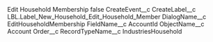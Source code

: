 <?xml version="1.0" encoding="UTF-8"?>
<CustomMetadata xmlns="http://soap.sforce.com/2006/04/metadata" xmlns:xsi="http://www.w3.org/2001/XMLSchema-instance" xmlns:xsd="http://www.w3.org/2001/XMLSchema">
    <label>Edit Household Membership</label>
    <protected>false</protected>
    <values>
        <field>CreateEvent__c</field>
        <value xsi:nil="true"/>
    </values>
    <values>
        <field>CreateLabel__c</field>
        <value xsi:type="xsd:string">LBL.Label_New_Household_Edit_Household_Member</value>
    </values>
    <values>
        <field>DialogName__c</field>
        <value xsi:type="xsd:string">EditHouseholdMembership</value>
    </values>
    <values>
        <field>FieldName__c</field>
        <value xsi:type="xsd:string">AccountId</value>
    </values>
    <values>
        <field>ObjectName__c</field>
        <value xsi:type="xsd:string">Account</value>
    </values>
    <values>
        <field>Order__c</field>
        <value xsi:nil="true"/>
    </values>
    <values>
        <field>RecordTypeName__c</field>
        <value xsi:type="xsd:string">IndustriesHousehold</value>
    </values>
</CustomMetadata>
